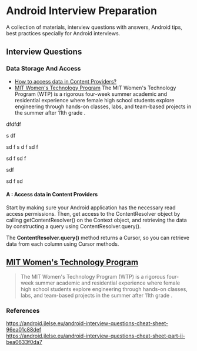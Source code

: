# Android Interview Preparation

A collection of materials, interview questions with answers, Android tips, best practices specially for Android interviews.

## Interview Questions

### Data Storage And Access
* [How to access data in Content Providers?](#cp1)
* [MIT Women's Technology Program](#MITWIT)
The MIT Women's Technology Program (WTP) is a rigorous four-week summer academic and residential experience where female high school students explore engineering through hands-on classes, labs, and team-based projects in the summer after 11th grade .

dfdfdf

s
df

sd
f
s
d
f
sd
f

sd
f
sd
f

sdf

sd
f
sd
#### A : Access data in Content Providers <a name="#cp1"></a>
Start by making sure your Android application has the necessary read access permissions. Then, get access to the ContentResolver object by calling getContentResolver() on the Context object, and retrieving the data by constructing a query using ContentResolver.query().

The **ContentResolver.query()** method returns a Cursor, so you can retrieve data from each column using Cursor methods.



## <a name="MITWIT"></a>[MIT Women's Technology Program ](http://wtp.mit.edu//)
>The MIT Women's Technology Program (WTP) is a rigorous four-week summer academic and residential experience where female high school students explore engineering through hands-on classes, labs, and team-based projects in the summer after 11th grade .

### References
https://android.jlelse.eu/android-interview-questions-cheat-sheet-96ea01c88def<br>
https://android.jlelse.eu/android-interview-questions-cheat-sheet-part-ii-bea0633f0da7
